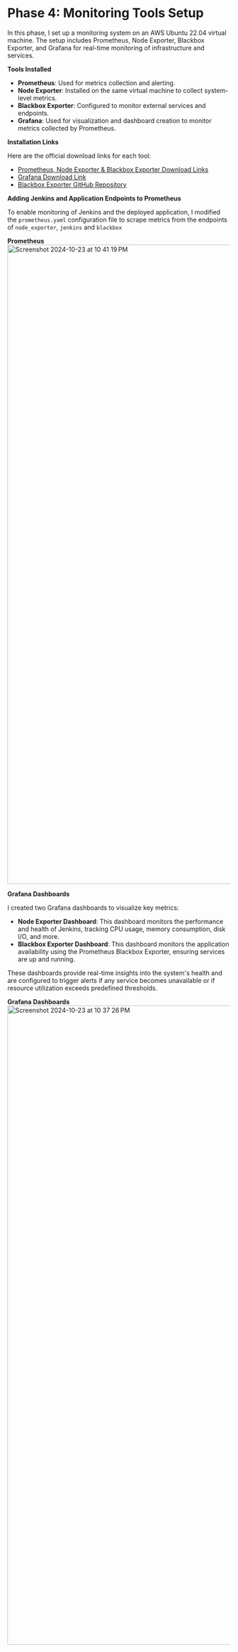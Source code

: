 <h1><strong>Phase 4: Monitoring Tools Setup</strong></h1>

In this phase, I set up a monitoring system on an AWS Ubuntu 22.04 virtual machine. The setup includes Prometheus, Node Exporter, Blackbox Exporter, and Grafana for real-time monitoring of infrastructure and services.

**Tools Installed**


- **Prometheus**: Used for metrics collection and alerting.
- **Node Exporter**: Installed on the same virtual machine to collect system-level metrics.
- **Blackbox Exporter**: Configured to monitor external services and endpoints.
- **Grafana**: Used for visualization and dashboard creation to monitor metrics collected by Prometheus.


**Installation Links**

Here are the official download links for each tool:

- [Prometheus, Node Exporter & Blackbox Exporter Download Links](https://prometheus.io/download/)
- [Grafana Download Link](https://grafana.com/grafana/download)
- [Blackbox Exporter GitHub Repository](https://github.com/prometheus/blackbox_exporter)

**Adding Jenkins and Application Endpoints to Prometheus**

To enable monitoring of Jenkins and the deployed application, I modified the `prometheus.yaml` configuration file to scrape metrics from the endpoints of `node_exporter`, `jenkins` and `blackbox`

**Prometheus**
<img width="1440" alt="Screenshot 2024-10-23 at 10 41 19 PM" src="https://github.com/user-attachments/assets/182c78fc-0979-4752-a3ec-680aef3497d3">


**Grafana Dashboards**

I created two Grafana dashboards to visualize key metrics:

- **Node Exporter Dashboard**: This dashboard monitors the performance and health of Jenkins, tracking CPU usage, memory consumption, disk I/O, and more.
- **Blackbox Exporter Dashboard**: This dashboard monitors the application availability using the Prometheus Blackbox Exporter, ensuring services are up and running.

These dashboards provide real-time insights into the system's health and are configured to trigger alerts if any service becomes unavailable or if resource utilization exceeds predefined thresholds.

**Grafana Dashboards**
<img width="1440" alt="Screenshot 2024-10-23 at 10 37 26 PM" src="https://github.com/user-attachments/assets/0d7bdf9c-3711-4978-84c6-b405ed4a2ac0">


